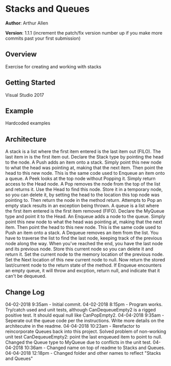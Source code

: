 # Stacks and Queues

**Author**: Arthur Allen

**Version**: 1.1.1 (increment the patch/fix version number up if you make more commits past your first submission)

## Overview
<!-- Provide a high level overview of what this application is and why you are building it, beyond the fact that it's an assignment for a Code Fellows 401 class. (i.e. What's your problem domain?) -->
Exercise for creating and working with stacks

## Getting Started
<!-- What are the steps that a user must take in order to build this app on their own machine and get it running? -->
Visual Studio 2017

## Example
<!-- Show them what looks like and how to use the application.  -->
Hardcoded examples

## Architecture
<!-- Provide a detailed description of the application design. What technologies (languages, libraries, etc) you're using, and any other relevant design information. -->
A stack is a list where the first item entered is the last  item out (FILO).  The last item in is the first item out.  Declare the Stack type by pointing the head to the node.  A Push adds an item onto a stack.  Simply point this new node to what the head was pointing at, making that the next item.  Then point the head to this new node.  This is the same code used to Enqueue an item onto a queue.  A Peek looks at the top node without Popping it.  Simply return access to the Head node.  A Pop removes the node from the top of the list and returns it.  Use the Head to find this node.  Store it in a temporary node, so you can delete it, by setting the head to the location this top node was pointing to.  Then return the node in the method return.  Attempts to Pop an empty stack results in an exception being thrown.
A queue is a list where the first item entered is the first item removed (FIFO). Declare the MyQueue type and point it to the Head.  An Enqueue adds a node to the queue.  Simply point this new node to what the head was pointing at, making that the next item.  Then point the head to this new node.  This is the same code used to Push an item onto a stack.  A Dequeue removes an item from the list.  You have to traverse the list to find the last node, keeping track of the previous node along the way.  When you've reached the end, you have the last node and its previous node.  Store this current node so you can delete it and return it.  Set the current node to the memory location of the previous node.  Set the Next location of this new current node to null.  Now return the stored last/current node to the return state of the method.  If Enqueue encounters an empty queue, it will throw and excption, return null, and indicate that it can't be dequeued.


## Change Log
<!-- Use this are to document the iterative changes made to your application as each feature is successfully implemented. Use time stamps. Here's an example:

01-01-2001 4:59pm - Added functionality to add and delete some things. -->
04-02-2018 9:35am - Initial commit.
04-02-2018 8:15pm - Program works.  Try/catch used and unit tests, although CanDequeueEmpty2 is a rigged positive test.  It should equal null like CanPopEmpty2.
04-04-2018 9:35am - Seperate out the queue code per the instructions.  Write more details on the architecutre in the readme.
04-04-2018 10:23am - Rerefactor to reincorporate Queues back into this project.  Solved problem of non-working unit test CanDequeueEmpty2: point the last enqueued item to point to null.  Changed the Queue type to MyQueue due to conflicts in the unit test.
04-04-2018 10:36am - Changed name on top of readme to Stacks and Queues.
04-04-2018 12:18pm - Changed folder and other names to reflect "Stacks and Queues"